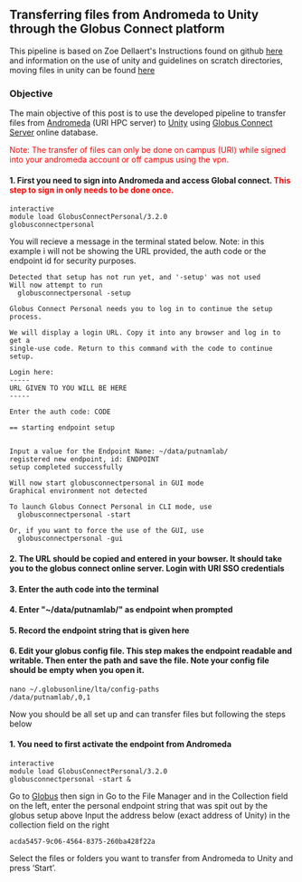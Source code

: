 ﻿---
LAYOUT: post
TITLE: transferring files from Andromeda to Unity through Globus Connect
CATEGORY: [ Protocol ]
TAG: [ Diploria labyrinthiformis, Montastrea cavernosa, Madracis decactis ]
---

## Transferring files from Andromeda to Unity through the Globus Connect platform
This pipeline is based on Zoe Dellaert's Instructions found on github [here](https://github.com/zdellaert/ZD_Putnam_Lab_Notebook/blob/master/_posts/2025-02-19-Globus-Andromeda-Unity.md) and information on the use of unity and guidelines on scratch directories, moving files in unity can be found [here](https://github.com/Putnam-Lab/Lab_Management/blob/master/Bioinformatics_&_Coding/Unity.md) 


### Objective
The main objective of this post is to use the developed pipeline to transfer files from [Andromeda](https://its.uri.edu/research-computing/using-andromeda/) (URI HPC server) to [Unity](https://unity.rc.umass.edu/shibboleth-ds/?entityID=https%3A%2F%2Funity.rc.umass.edu%2Fshibboleth&return=https%3A%2F%2Funity.rc.umass.edu%2FShibboleth.sso%2FLogin%3FSAMLDS%3D1%26target%3Dss%253Amem%253A9b5a703085c5a10c0badac6ab755e0a5399253d74d463123dc4f2c34f2af9a0c) using [Globus Connect Server](https://docs.globus.org/globus-connect-server/v5.4/) online database. 

<span style="color: red;">Note: The transfer of files can only be done on campus (URI) while signed into your andromeda account or off campus using the vpn.</span>

#### 1. First you need to sign into Andromeda and access Global connect. <span style="color: red;">This step to sign in only needs to be done once.

	interactive
	module load GlobusConnectPersonal/3.2.0
	globusconnectpersonal

You will recieve a message in the terminal stated below.  Note: in this example i will not be showing the URL provided, the auth code or the endpoint id for security purposes.

	Detected that setup has not run yet, and '-setup' was not used
	Will now attempt to run
	  globusconnectpersonal -setup

	Globus Connect Personal needs you to log in to continue the setup process.

	We will display a login URL. Copy it into any browser and log in to get a
	single-use code. Return to this command with the code to continue setup.
	
	Login here:
	-----
	URL GIVEN TO YOU WILL BE HERE
	-----

	Enter the auth code: CODE

	== starting endpoint setup


	Input a value for the Endpoint Name: ~/data/putnamlab/
	registered new endpoint, id: ENDPOINT
	setup completed successfully

	Will now start globusconnectpersonal in GUI mode
	Graphical environment not detected

	To launch Globus Connect Personal in CLI mode, use
	  globusconnectpersonal -start

	Or, if you want to force the use of the GUI, use
	  globusconnectpersonal -gui

#### 2. The URL should be copied and entered in your bowser. It should take you to the globus connect online server. Login with URI SSO credentials

#### 3. Enter the auth code into the terminal

#### 4. Enter "~/data/putnamlab/" as endpoint when prompted

#### 5. Record the endpoint string that is given here


#### 6. Edit your globus config file. This step makes the endpoint readable and writable. Then enter the path and save the file. Note your config file should be empty when  you open it.
 
	nano ~/.globusonline/lta/config-paths
	/data/putnamlab/,0,1

Now you should be all set up and can transfer files but following the steps below

#### 1. You need to first activate the endpoint from Andromeda

	interactive
	module load GlobusConnectPersonal/3.2.0
	globusconnectpersonal -start &

Go to [Globus](https://www.globus.org/) then sign in
Go to the File Manager and in the Collection field on the left, enter the personal endpoint string that was spit out by the globus setup above
Input the address below (exact address of Unity) in the collection field on the right

	acda5457-9c06-4564-8375-260ba428f22a 

Select the files or folders you want to transfer from Andromeda to Unity and press ‘Start’.